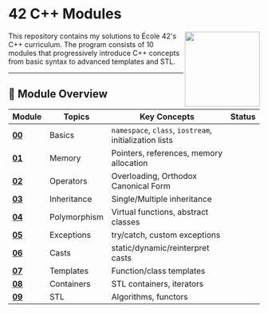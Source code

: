 # 42 C++ Modules

<img src="https://upload.wikimedia.org/wikipedia/commons/thumb/1/18/ISO_C%2B%2B_Logo.svg/1200px-ISO_C%2B%2B_Logo.svg.png" width="150" align="right">

This repository contains my solutions to École 42's C++ curriculum. The program consists of 10 modules that progressively introduce C++ concepts from basic syntax to advanced templates and STL.

---
## 📜 Module Overview

| Module | Topics | Key Concepts | Status |
|--------|--------|--------------|--------|
| **[00](cpp_00/)** | Basics | `namespace`, `class`, `iostream`, initialization lists|
| **[01](cpp_01/)** | Memory | Pointers, references, memory allocation|
| **[02](cpp_02/)** | Operators | Overloading, Orthodox Canonical Form|
| **[03](cpp_03/)** | Inheritance | Single/Multiple inheritance|
| **[04](cpp_04/)** | Polymorphism | Virtual functions, abstract classes|
| **[05](cpp_05/)** | Exceptions | try/catch, custom exceptions|
| **[06](cpp_06/)** | Casts | static/dynamic/reinterpret casts|
| **[07](cpp_07/)** | Templates | Function/class templates|
| **[08](cpp_08/)** | Containers | STL containers, iterators|
| **[09](cpp_09/)** | STL | Algorithms, functors|